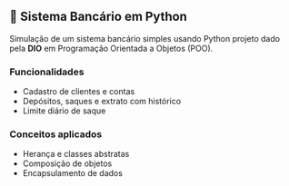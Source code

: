 ## 🏦 Sistema Bancário em Python

Simulação de um sistema bancário simples usando Python projeto dado pela __DIO__ em Programação Orientada a Objetos (POO).

### Funcionalidades
- Cadastro de clientes e contas
- Depósitos, saques e extrato com histórico
- Limite diário de saque

### Conceitos aplicados
- Herança e classes abstratas
- Composição de objetos
- Encapsulamento de dados
